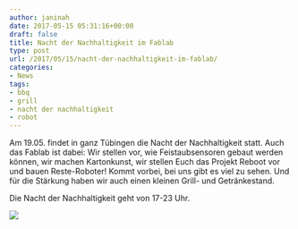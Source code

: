 ```yaml
---
author: janinah
date: 2017-05-15 05:31:16+00:00
draft: false
title: Nacht der Nachhaltigkeit im Fablab
type: post
url: /2017/05/15/nacht-der-nachhaltigkeit-im-fablab/
categories:
- News
tags:
- bbq
- grill
- nacht der nachhaltigkeit
- robot
---
```


Am 19.05. findet in ganz Tübingen die Nacht der Nachhaltigkeit statt. Auch das Fablab ist dabei: Wir stellen vor, wie Feistaubsensoren gebaut werden können, wir machen Kartonkunst, wir stellen Euch das Projekt Reboot vor und bauen Reste-Roboter! Kommt vorbei, bei uns gibt es viel zu sehen. Und für die Stärkung haben wir auch einen kleinen Grill- und Getränkestand.

Die Nacht der Nachhaltigkeit geht von 17-23 Uhr.

![](https://www.fablab-neckar-alb.org/wp-content/uploads/2017/05/P1222636_c-768x1024.jpg)

